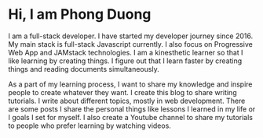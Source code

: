 # Hi, I am Phong Duong

I am a full-stack developer. I have started my developer journey since 2016. My main stack is full-stack Javascript currently. I also focus on Progressive Web App and JAMstack technologies. I am a kinesthetic learner so that I like learning by creating things. I figure out that I learn faster by creating things and reading documents simultaneously.

As a part of my learning process, I want to share my knowledge and inspire people to create whatever they want. I create this blog to share writing tutorials. I write about different topics, mostly in web development. There are some posts I share the personal things like lessons I learned in my life or I goals I set for myself. I also create a Youtube channel to share my tutorials to people who prefer learning by watching videos.
